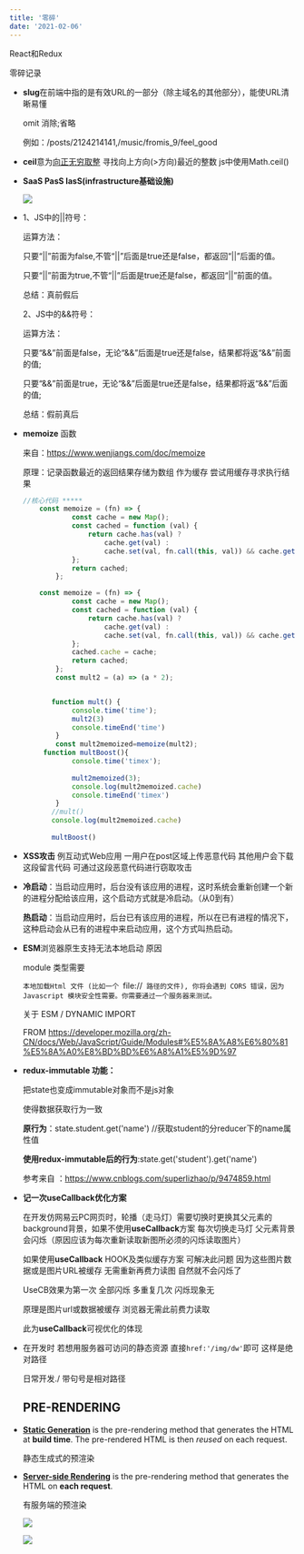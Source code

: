 ```yaml
---
title: '零碎'
date: '2021-02-06'
---
```


React和Redux

零碎记录



* **slug**在前端中指的是有效URL的一部分（除主域名的其他部分），能使URL清晰易懂

  omit 消除;省略

  例如：/posts/2124214141,/music/fromis_9/feel_good

* **ceil**意为[向正无穷取整](javascript:;) 寻找向上方向(>方向)最近的整数 js中使用Math.ceil()

* **SaaS PasS IasS(infrastructure基础设施)**

  <img src='img/what-is-saas.png'/>

* 1、JS中的||符号：

  运算方法：

     只要“||”前面为false,不管“||”后面是true还是false，都返回“||”后面的值。

     只要“||”前面为true,不管“||”后面是true还是false，都返回“||”前面的值。

  总结：真前假后

  2、JS中的&&符号：

  运算方法：

     只要“&&”前面是false，无论“&&”后面是true还是false，结果都将返“&&”前面的值;

     只要“&&”前面是true，无论“&&”后面是true还是false，结果都将返“&&”后面的值;

  总结：假前真后
  
  
  
* **memoize** 函数

  来自：https://www.wenjiangs.com/doc/memoize

  原理：记录函数最近的返回结果存储为数组 作为缓存 尝试用缓存寻求执行结果

  ```js
  //核心代码 *****
      const memoize = (fn) => {
              const cache = new Map();
              const cached = function (val) {
                  return cache.has(val) ?
                      cache.get(val) :
                      cache.set(val, fn.call(this, val)) && cache.get(val);
              };
              return cached;
          };
  ```

  ```js
      const memoize = (fn) => {
              const cache = new Map();
              const cached = function (val) {
                  return cache.has(val) ?
                      cache.get(val) :
                      cache.set(val, fn.call(this, val)) && cache.get(val);
              };
              cached.cache = cache;
              return cached;
          };
          const mult2 = (a) => (a * 2);
  
  
         function mult() {
              console.time('time');
              mult2(3)
              console.timeEnd('time')
          }
          const mult2memoized=memoize(mult2);
       function multBoost(){
              console.time('timex');
            
              mult2memoized(3);
              console.log(mult2memoized.cache)
              console.timeEnd('timex')
          }
         //mult()
         console.log(mult2memoized.cache)
        
         multBoost()
  ```

* **XSS攻击** 例互动式Web应用 一用户在post区域上传恶意代码 其他用户会下载这段留言代码 可通过这段恶意代码进行窃取攻击

* **冷启动**：当启动应用时，后台没有该应用的进程，这时系统会重新创建一个新的进程分配给该应用，这个启动方式就是冷启动。（从0到有）

  **热启动**：当启动应用时，后台已有该应用的进程，所以在已有进程的情况下，这种启动会从已有的进程中来启动应用，这个方式叫热启动。  

* **ESM**浏览器原生支持无法本地启动 原因

  module 类型需要

  `本地加载Html 文件 (比如一个 `file://` 路径的文件), 你将会遇到 CORS 错误，因为Javascript 模块安全性需要。你需要通过一个服务器来测试。`

  关于 ESM / DYNAMIC IMPORT 

  FROM https://developer.mozilla.org/zh-CN/docs/Web/JavaScript/Guide/Modules#%E5%8A%A8%E6%80%81%E5%8A%A0%E8%BD%BD%E6%A8%A1%E5%9D%97
  
* **redux-immutable 功能：**

  把state也变成immutable对象而不是js对象

  使得数据获取行为一致

  **原行为**：state.student.get('name') //获取student的分reducer下的name属性值

  **使用redux-immutable后的行为**:state.get('student').get('name') 

  参考来自 ：https://www.cnblogs.com/superlizhao/p/9474859.html
  
* **记一次useCallback优化方案**

  在开发仿网易云PC网页时，轮播（走马灯）需要切换时更换其父元素的background背景，如果不使用**useCallback**方案 每次切换走马灯 父元素背景会闪烁（原因应该为每次重新读取新图所必须的闪烁读取图片）

  如果使用**useCallback** HOOK及类似缓存方案 可解决此问题 因为这些图片数据或是图片URL被缓存 无需重新再费力读图 自然就不会闪烁了

  UseCB效果为第一次 全部闪烁 多重复几次 闪烁现象无

  原理是图片url或数据被缓存 浏览器无需此前费力读取

  此为**useCallback**可视优化的体现
  
* 在开发时 若想用服务器可访问的静态资源 直接`href:'/img/dw'`即可 这样是绝对路径

  日常开发./ 带句号是相对路径

  ## PRE-RENDERING

* [**Static Generation**](https://nextjs.org/docs/basic-features/pages#static-generation-recommended) is the pre-rendering method that generates the HTML at **build time**. The pre-rendered HTML is then *reused* on each request.

  静态生成式的预渲染

* [**Server-side Rendering**](https://nextjs.org/docs/basic-features/pages#server-side-rendering) is the pre-rendering method that generates the HTML on **each request**.

  有服务端的预渲染

  ![](https://nextjs.org/static/images/learn/data-fetching/static-generation.png)
  
  ![](https://nextjs.org/static/images/learn/data-fetching/server-side-rendering.png)
